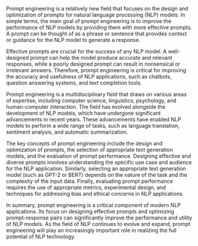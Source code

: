 Prompt engineering is a relatively new field that focuses on the design and optimization of prompts for natural language processing (NLP) models. In simple terms, the main goal of prompt engineering is to improve the performance of NLP models by providing them with more effective prompts. A prompt can be thought of as a phrase or sentence that provides context or guidance for the NLP model to generate a response. 

Effective prompts are crucial for the success of any NLP model. A well-designed prompt can help the model produce accurate and relevant responses, while a poorly designed prompt can result in nonsensical or irrelevant answers. Therefore, prompt engineering is critical for improving the accuracy and usefulness of NLP applications, such as chatbots, question answering systems, and text completion tools.

Prompt engineering is a multidisciplinary field that draws on various areas of expertise, including computer science, linguistics, psychology, and human-computer interaction. The field has evolved alongside the development of NLP models, which have undergone significant advancements in recent years. These advancements have enabled NLP models to perform a wide range of tasks, such as language translation, sentiment analysis, and automatic summarization.

The key concepts of prompt engineering include the design and optimization of prompts, the selection of appropriate text generation models, and the evaluation of prompt performance. Designing effective and diverse prompts involves understanding the specific use case and audience for the NLP application. Similarly, selecting an appropriate text generation model (such as GPT-2 or BERT) depends on the nature of the task and the complexity of the input data. Finally, evaluating prompt performance requires the use of appropriate metrics, experimental design, and techniques for addressing bias and ethical concerns in NLP applications.

In summary, prompt engineering is a critical component of modern NLP applications. Its focus on designing effective prompts and optimizing prompt-response pairs can significantly improve the performance and utility of NLP models. As the field of NLP continues to evolve and expand, prompt engineering will play an increasingly important role in realizing the full potential of NLP technology.
